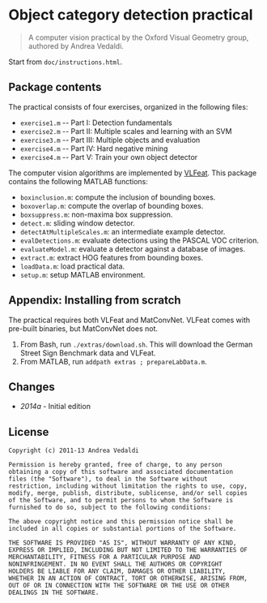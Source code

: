 Object category detection practical
===================================

> A computer vision practical by the Oxford Visual Geometry group,
> authored by Andrea Vedaldi.

Start from `doc/instructions.html`.

Package contents
----------------

The practical consists of four exercises, organized in the following
files:

* `exercise1.m` -- Part I: Detection fundamentals
* `exercise2.m` -- Part II: Multiple scales and learning with an SVM
* `exercise3.m` -- Part III: Multiple objects and evaluation
* `exercise4.m` -- Part IV: Hard negative mining
* `exercise4.m` -- Part V: Train your own object detector

The computer vision algorithms are implemented by
[VLFeat](http://www.vlfeat.org). This package contains the following
MATLAB functions:

* `boxinclusion.m`: compute the inclusion of bounding boxes.
* `boxoverlap.m`: compute the overlap of bounding boxes.
* `boxsuppress.m`: non-maxima box suppression.
* `detect.m`: sliding window detector.
* `detectAtMultipleScales.m`: an intermediate example detector.
* `evalDetections.m`: evaluate detections using the PASCAL VOC criterion.
* `evaluateModel.m`: evaluate a detector against a database of images.
* `extract.m`: extract HOG features from bounding boxes.
* `loadData.m`: load practical data.
* `setup.m`: setup MATLAB environment.

Appendix: Installing from scratch
---------------------------------

The practical requires both VLFeat and MatConvNet. VLFeat comes with
pre-built binaries, but MatConvNet does not.

1. From Bash, run `./extras/download.sh`. This will download the
   German Street Sign Benchmark data and VLFeat.
2. From MATLAB, run `addpath extras ; prepareLabData.m`.

Changes
-------

* *2014a* - Initial edition

License
-------

    Copyright (c) 2011-13 Andrea Vedaldi

    Permission is hereby granted, free of charge, to any person
    obtaining a copy of this software and associated documentation
    files (the "Software"), to deal in the Software without
    restriction, including without limitation the rights to use, copy,
    modify, merge, publish, distribute, sublicense, and/or sell copies
    of the Software, and to permit persons to whom the Software is
    furnished to do so, subject to the following conditions:

    The above copyright notice and this permission notice shall be
    included in all copies or substantial portions of the Software.

    THE SOFTWARE IS PROVIDED "AS IS", WITHOUT WARRANTY OF ANY KIND,
    EXPRESS OR IMPLIED, INCLUDING BUT NOT LIMITED TO THE WARRANTIES OF
    MERCHANTABILITY, FITNESS FOR A PARTICULAR PURPOSE AND
    NONINFRINGEMENT. IN NO EVENT SHALL THE AUTHORS OR COPYRIGHT
    HOLDERS BE LIABLE FOR ANY CLAIM, DAMAGES OR OTHER LIABILITY,
    WHETHER IN AN ACTION OF CONTRACT, TORT OR OTHERWISE, ARISING FROM,
    OUT OF OR IN CONNECTION WITH THE SOFTWARE OR THE USE OR OTHER
    DEALINGS IN THE SOFTWARE.

